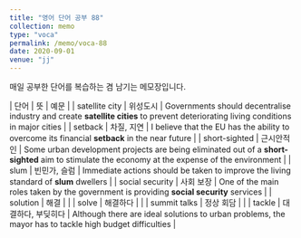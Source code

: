 ```yaml
---
title: "영어 단어 공부 88"
collection: memo
type: "voca"
permalink: /memo/voca-88
date: 2020-09-01
venue: "jj"
---
```


매일 공부한 단어를 복습하는 겸 남기는 메모장입니다.

| 단어 | 뜻 | 예문 |
| satellite city | 위성도시 | Governments should decentralise industry and create **satellite cities** to prevent deteriorating living conditions in major cities |
| setback | 차질, 지연 | I believe that the EU has the ability to overcome its financial **setback** in the near future |
| short-sighted | 근시안적인 | Some urban development projects are being eliminated out of a **short-sighted** aim to stimulate the economy at the expense of the environment |
| slum | 빈민가, 슬럼 | Immediate actions should be taken to improve the living standard of **slum** dwellers |
| social security | 사회 보장 | One of the main roles taken by the government is providing **social security** services |
| solution | 해결 |  |
| solve | 해결하다 |  |
| summit talks | 정상 회담 |  |
| tackle | 대결하다, 부딪히다 | Although there are ideal solutions to urban problems, the mayor has to tackle high budget difficulties |




































